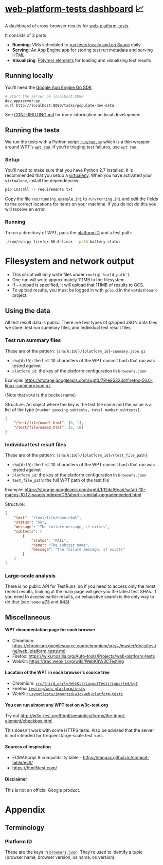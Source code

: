 # [web-platform-tests dashboard](https://wpt.fyi/) 📈

A dashboard of cross-browser results for [web-platform-tests](https://github.com/w3c/web-platform-tests).

It consists of 3 parts:

- **Running**: VMs scheduled to [run tests locally and on Sauce](run/run.py) daily
- **Serving**: An [App Engine app](main.go) for storing test run metadata and serving HTML
- **Visualizing**: [Polymer elements](components/wpt-results.html) for loading and visualizing test results

## Running locally

You'll need the [Google App Engine Go SDK](https://cloud.google.com/appengine/docs/standard/go/download).

```sh
# Start the server on localhost:8080
dev_appserver.py .
curl http://localhost:8080/tasks/populate-dev-data
```

See [CONTRIBUTING.md](/CONTRIBUTING.md) for more information on local development.

## Running the tests

We run the tests with a Python script [`run/run.py`](run/run.py) which is a thin wrapper around WPT's [`wpt run`](https://github.com/w3c/web-platform-tests/#running-tests-automatically). If you're triaging test failures, use `wpt run`.

### Setup

You'll need to make sure that you have Python 2.7 installed. It is recommended that you setup a [virtualenv](https://virtualenv.pypa.io/en/stable/). When you have activated your `virtualenv`, install the dependencies:

```sh
pip install -r requirements.txt
```

Copy the file `run/running.example.ini` to `run/running.ini` and edit the fields to the correct locations for items on your machine. If you do not do this you will receive an error.

### Running

To run a directory of WPT, pass the [platform ID](#platform_id) and a test path:

```sh
./run/run.py firefox-56.0-linux --path battery-status
```

# Filesystem and network output

- This script will only write files under `config['build_path']`.
- One run will write approximately 111MB to the filesystem.
- If --upload is specified, it will upload that 111MB of results to GCS.
- To upload results, you must be logged in with `gcloud` in the `wptdashboard` project.

## Using the data

All test result data is public. There are two types of gzipped JSON data files we store: test run summary files, and individual test result files.

### Test run summary files

These are of the pattern: `{sha[0:10]}/{platform_id}-summary.json.gz`

- `sha[0:10]`: the first 10 characters of the WPT commit hash that run was tested against
- `platform_id`: the key of the platform configuration in `browsers.json`

Example: https://storage.googleapis.com/wptd/791e95323d/firefox-56.0-linux-summary.json.gz

(Note that `wptd` is the bucket name)

Structure:
An object where the key is the test file name and the value is a list of the type
`[number passing subtests, total number subtests]`.

```json
{
    "/test/file/name1.html": [0, 1],
    "/test/file/name2.html": [5, 10]
}
```

### Individual test result files

These are of the pattern: `{sha[0:10]}/{platform_id}/{test_file_path}`

- `sha[0:10]`: the first 10 characters of the WPT commit hash that run was tested against
- `platform_id`: the key of the platform configuration in `browsers.json`
- `test_file_path`: the full WPT path of the test file

Example: https://storage.googleapis.com/wptd/b12daf6ead/safari-10-macos-10.12-sauce/IndexedDB/abort-in-initial-upgradeneeded.html

Structure:
```json
{
    "test": "/test/file/name.html",
    "status": "OK",
    "message": "The failure message, if exists",
    "subtests": [
        {
            "status": "FAIL",
            "name": "The subtest name",
            "message": "The failure message, if exists"
        }
    ]
}
```

### Large-scale analysis

There is no public API for TestRuns, so if you need to access only the most recent results, looking at
the main page will give you the latest test SHAs. If you need to access earlier results, an
exhaustive search is the only way to do that (see issue [#73](https://github.com/w3c/wptdashboard/issues/73) and [#43](https://github.com/w3c/wptdashboard/issues/43)).

## Miscellaneous

#### WPT documentation page for each browser

- Chromium: https://chromium.googlesource.com/chromium/src/+/master/docs/testing/web_platform_tests.md
- Firefox: https://wiki.mozilla.org/Auto-tools/Projects/web-platform-tests
- WebKit: https://trac.webkit.org/wiki/WebKitW3CTesting

#### Location of the WPT in each browser’s source tree

- Chromium: [`src/third_party/WebKit/LayoutTests/imported/wpt`](https://cs.chromium.org/chromium/src/third_party/WebKit/LayoutTests/external/wpt/)
- Firefox: [`testing/web-platform/tests`](https://dxr.mozilla.org/mozilla-central/source/testing/web-platform/tests)
- WebKit: [`LayoutTests/imported/w3c/web-platform-tests`](https://trac.webkit.org/browser/trunk/LayoutTests/imported/w3c/web-platform-tests)

#### You can run almost any WPT test on w3c-test.org

Try out http://w3c-test.org/html/semantics/forms/the-input-element/checkbox.html

This doesn't work with some HTTPS tests. Also be advised that the server is not intended for frequent large-scale test runs.

#### Sources of inspiration

- ECMAScript 6 compatibility table - https://kangax.github.io/compat-table/es6/
- https://html5test.com/

#### Disclaimer

This is not an official Google product.

# Appendix

## Terminology

### Platform ID

These are the keys in [`browsers.json`](browsers.json). They're used to identify a tuple (browser name, browser version, os name, os version).
